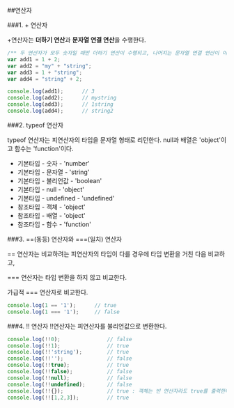 ##연산자

###1. + 연산자

+연산자는 **더하기 연산**과 **문자열 연결 연산**을 수행한다.

```javascript 1.8
/** 두 연산자가 모두 숫자일 때만 더하기 연산이 수행되고, 나머지는 문자열 연결 연산이 이루어진다. */
var add1 = 1 + 2;
var add2 = "my" + "string";
var add3 = 1 + "string";
var add4 = "string" + 2;

console.log(add1);      // 3
console.log(add2);      // mystring
console.log(add3);      // 1string
console.log(add4);      // string2

```
###2. typeof 연산자

typeof 연산자는 피연산자의 타입을 문자열 형태로 리턴한다. null과 배열은 'object'이고 함수는 'function'이다.

- 기본타입 - 숫자 - 'number'
- 기본타입 - 문자열 - 'string'
- 기본타입 - 불리언값 - 'boolean'
- 기본타입 - null - 'object'
- 기본타입 - undefined - 'undefined'
- 참조타입 - 객체 - 'object'
- 참조타입 - 배열 - 'object'
- 참조타입 - 함수 - 'function'

###3. ==(동등) 연산자와 ===(일치) 연산자

== 연산자는 비교하려는 피연산자의 타입이 다를 경우에 타입 변환을 거친 다음 비교하고,

=== 연산자는 타입 변환을 하지 않고 비교한다.

가급적 === 연산자로 비교한다.

```javascript 1.8
console.log(1 == '1');      // true
console.log(1 === '1');     // false
```

###4. !! 연산자
!!연산자는 피연산자를 불리언값으로 변환한다.

```javascript 1.8
console.log(!!0);               // false
console.log(!!1);               // true
console.log(!!'string');        // true
console.log(!!'');              // false
console.log(!!true);            // true
console.log(!!false);           // false
console.log(!!null);            // false
console.log(!!undefined);       // false
console.log(!!{});              // true : 객체는 빈 연산자라도 true를 출력한다.
console.log(!![1,2,3]);         // true

```
